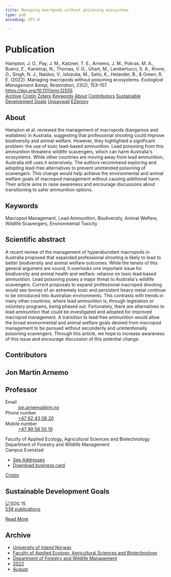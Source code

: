 ```yaml
---
title: Managing macropods without poisoning ecosystems
type: pub
encoding: UTF-8

---
```

<h1>Publication</h1>
<article id="csl-bib-container-KW4VNI97" class="csl-bib-container">
  <div class="csl-bib-body"> <div class="csl-entry">Hampton, J. O., Pay, J. M., Katzner, T. E., Arnemo, J. M., Pokras, M. A., Buenz, E., Kanstrup, N., Thomas, V. G., Uhart, M., Lambertucci, S. A., Krone, O., Singh, N. J., Naidoo, V., Ishizuka, M., Saito, K., Helander, B., &#38; Green, R. E. (2022). Managing macropods without poisoning ecosystems. <i>Ecological Management &#38;amp; Restoration</i>, <i>23</i>(2), 153–157. <a href="https://doi.org/10.1111/emr.12555">https://doi.org/10.1111/emr.12555</a></div> </div>
  <div class="csl-bib-buttons">
    <a href="#taxonomy-article-KW4VNI97" alt="archive" class="csl-bib-button">Archive</a>
    <a href="https://app.cristin.no/results/show.jsf?id=2042388" alt="Cristin" class="csl-bib-button">Cristin</a>
    <a href="http://zotero.org/groups/5881554/items/KW4VNI97" alt="Zotero" class="csl-bib-button">Zotero</a>
    <a href="#keywords-article-KW4VNI97" alt="keywords" class="csl-bib-button">Keywords</a>
    <a href="#about-article-KW4VNI97" alt="about_pub" class="csl-bib-button">About</a>
    <a href="#contributors-article-KW4VNI97" alt="contributors" class="csl-bib-button">Contributors</a>
    <a href="#sdg-article-KW4VNI97" alt="sdg" class="csl-bib-button">Sustainable Development Goals</a>
    <a href="https://repository.up.ac.za/bitstream/2263/91101/1/Hampton_Managing_2022.pdf" alt="Unpaywall" class="csl-bib-button">Unpaywall</a>
    <a href="https://repository.up.ac.za/bitstream/2263/91101/1/Hampton_Managing_2022.pdf" alt="EZproxy" class="csl-bib-button">EZproxy</a>
  </div>
  <div id="csl-bib-meta-container-KW4VNI97"></div>
</article>
<div id="csl-bib-meta-KW4VNI97" class="csl-bib-meta">
  <article id="about-article-KW4VNI97" class="about_pub-article">
    <h1>About</h1>
    Hampton et al. reviewed the management of macropods (kangaroos and wallabies) in Australia, suggesting that professional shooting could improve biodiversity and animal welfare. However, they highlighted a significant problem: the use of toxic lead-based ammunition. Lead poisoning from this ammunition threatens wildlife scavengers, which can harm Australia's ecosystems. While other countries are moving away from lead ammunition, Australia still uses it extensively. The authors recommend exploring and adopting lead-free alternatives to prevent unintended poisoning of scavengers. This change would help achieve the environmental and animal welfare goals of macropod management without causing additional harm. Their article aims to raise awareness and encourage discussions about transitioning to safer ammunition options.
  </article>
  <article id="keywords-article-KW4VNI97" class="keywords-article">
    <h1>Keywords</h1>
    Macropod Management, Lead Ammunition, Biodiversity, Animal Welfare, Wildlife Scavengers, Environmental Toxicity
  </article>
  <article id="abstract-article-KW4VNI97" class="abstract-article">
    <h1>Scientific abstract</h1>
    A recent review of the management of hyperabundant macropods in Australia proposed that expanded professional shooting is likely to lead to better biodiversity and animal welfare outcomes. While the tenets of this general argument are sound, it overlooks one important issue for biodiversity and animal health and welfare: reliance on toxic lead‐based ammunition. Lead poisoning poses a major threat to Australia's wildlife scavengers. Current proposals to expand professional macropod shooting would see tonnes of an extremely toxic and persistent heavy metal continue to be introduced into Australian environments. This contrasts with trends in many other countries, where lead ammunition is, through legislation or voluntary programs, being phased out. Fortunately, there are alternatives to lead ammunition that could be investigated and adopted for improved macropod management. A transition to lead‐free ammunition would allow the broad environmental and animal welfare goals desired from macropod management to be pursued without secondarily and unintentionally poisoning scavengers. Through this article, we hope to increase awareness of this issue and encourage discussion of this potential change.
  </article>
  <article id="contributors-article-KW4VNI97" class="contributors-article">
    <h1>Contributors</h1>
    <div class="personas"> <div class="vrtx-hinn-person-card"> <div class="photo"> <i class="lar la-user-circle missing-person"></i> </div> <div class="info"> <hgroup><h1>Jon Martin Arnemo</h1> <h2>Professor</h2> </hgroup><dl> <dt>Email</dt> <dd> <a href="mailto:jon.arnemo@inn.no">jon.arnemo@inn.no</a> </dd> <dt>Phone number</dt> <dd><a href="tel:+4762430820"> +47 62 43 08 20 </a></dd> <dt>Mobile number</dt> <dd><a href="tel:+4799585019"> +47 99 58 50 19 </a></dd> </dl> <p> Faculty of Applied Ecology, Agricultural Sciences and Biotechnology<br> Department of Forestry and Wildlife Management<br> Campus Evenstad </p> <ul class="vrtx-hinn-links"> <li><a href="https://www.inn.no/english/find-an-employee/jon-arnemo.html#vrtx-hinn-addresses">See Addresses</a></li> <li><a href="https://www.inn.no/english/find-an-employee/jon-arnemo.html?vrtx=vcf">Download business card</a></li> </ul> </div> </div> <a href="https://app.cristin.no/persons/show.jsf?id=328246" alt="Cristin URL" class="personas-cristin">Cristin</a> </div>
  </article>
  <article id="sdg-article-KW4VNI97" class="sdg-article">
    <h1>Sustainable Development Goals</h1>
    <div class="sdg-container"><div id="sdg15" class="sdg">
        <img src="{{< params subfolder >}}images/sdg/sdg15_en.png" class="image" alt="SDG 15">
        <div class="sdg-overlay">
          <a href="{{< params subfolder >}}en/archive/?sdg=15#archive" class="sdg-publication-count"><span>538</span> publications</a>
          <p><a href="https://sdgs.un.org/goals/goal15" class="sdg-read-more">Read More</a></p>
        </div>
      </div></div>
  </article>
  <article id="taxonomy-article-KW4VNI97" class="taxonomy-article">
    <h1>Archive</h1>
    <ul>
      <li><a href="{{< params subfolder >}}en/archive/?key=3DCRN523">University of Inland Norway</a></li>
      <li><a href="{{< params subfolder >}}en/archive/?key=T77LXH6D">Faculty of Applied Ecology, Agricultural Sciences and Biotechnology</a></li>
      <li><a href="{{< params subfolder >}}en/archive/?key=7TRARPE3">Department of Forestry and Wildlife Management</a></li>
      <li><a href="{{< params subfolder >}}en/archive/?key=H9K9UC39">2022</a></li>
      <li><a href="{{< params subfolder >}}en/archive/?key=V5T9MSBV">August</a></li>
    </ul>
  </article>
</div>

